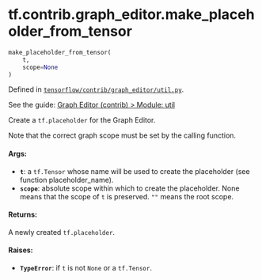 <div itemscope itemtype="http://developers.google.com/ReferenceObject">
<meta itemprop="name" content="tf.contrib.graph_editor.make_placeholder_from_tensor" />
</div>

# tf.contrib.graph_editor.make_placeholder_from_tensor

``` python
make_placeholder_from_tensor(
    t,
    scope=None
)
```



Defined in [`tensorflow/contrib/graph_editor/util.py`](https://www.tensorflow.org/code/tensorflow/contrib/graph_editor/util.py).

See the guide: [Graph Editor (contrib) > Module: util](../../../../../api_guides/python/contrib.graph_editor.md#Module_util)

Create a `tf.placeholder` for the Graph Editor.

Note that the correct graph scope must be set by the calling function.

#### Args:

* <b>`t`</b>: a `tf.Tensor` whose name will be used to create the placeholder
    (see function placeholder_name).
* <b>`scope`</b>: absolute scope within which to create the placeholder. None
    means that the scope of `t` is preserved. `""` means the root scope.

#### Returns:

  A newly created `tf.placeholder`.

#### Raises:

* <b>`TypeError`</b>: if `t` is not `None` or a `tf.Tensor`.
